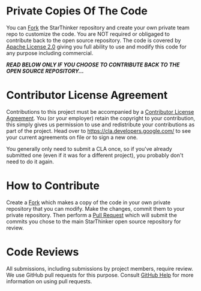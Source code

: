 # Private Copies Of The Code

You can [Fork](https://help.github.com/en/github/getting-started-with-github/fork-a-repo)
the StarThinker repository and create your own private team repo to customize the code.  You 
are NOT required or obligaged to contribute back to the open source repository.  The 
code is covered by [Apache License 2.0](https://www.apache.org/licenses/LICENSE-2.0) 
giving you full ability to use and modify this code for any purpose including commercial. 

***READ BELOW ONLY IF YOU CHOOSE TO CONTRIBUTE BACK TO THE OPEN SOURCE REPOSITORY...***

# Contributor License Agreement

Contributions to this project must be accompanied by a 
[Contributor License Agreement](https://cla.developers.google.com/clas). 
You (or your employer) retain the copyright to your contribution, this simply 
gives us permission to use and redistribute your contributions as part of the 
project. Head over to <https://cla.developers.google.com/> to see your current 
agreements on file or to sign a new one.

You generally only need to submit a CLA once, so if you've already submitted one
(even if it was for a different project), you probably don't need to do it
again.

# How to Contribute

Create a [Fork](https://help.github.com/en/github/getting-started-with-github/fork-a-repo) 
which makes a copy of the code in your own private repository that you can modify.  Make
the changes, commit them to your private repository.  Then perform a 
[Pull Request](https://help.github.com/en/github/collaborating-with-issues-and-pull-requests/creating-a-pull-request)
which will submit the commits you chose to the main StarThinker open source repository for review.

# Code Reviews

All submissions, including submissions by project members, require review. We
use GitHub pull requests for this purpose. Consult
[GitHub Help](https://help.github.com/articles/about-pull-requests/) for more
information on using pull requests.
